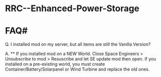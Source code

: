 # RRC--Enhanced-Power-Storage

# FAQ#

Q. I installed mod on my server, but all items are still the Vanilla Version?

A. ** If you installed mod on a NEW World. Close Space Engineers > Unsubscribe to mod > Resuscribe and let SE update mod then open. If you installed on a pre-existing world, you must create Container/Battery/Solarpanel or Wind Turbine and replace the old ones. 
